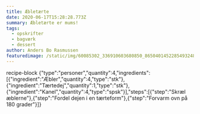 ```yaml
---
title: Æbletærte
date: 2020-06-17T15:28:28.773Z
summary: Æbletærte er mums!
tags:
  - opskrifter
  - bagværk
  - dessert
author: Anders Bo Rasmussen
featuredimage: /static/img/60085302_336910603680850_8650401452285493248_n.jpg
---
```

recipe-block {"type":"personer","quantity":4,"ingredients":[{"ingredient":"Æbler","quantity":4,"type":"stk"},{"ingredient":"Tærtedej","quantity":1,"type":"stk"},{"ingredient":"Kanel","quantity":4,"type":"spsk"}],"steps":[{"step":"Skræl æblerne"},{"step":"Fordel dejen i en tærteform"},{"step":"Forvarm ovn på 180 grader"}]}